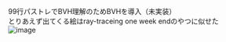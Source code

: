 99行パストレでBVH理解のためBVHを導入（未実装）  
とりあえず出てくる絵はray-traceing one week endのやつに似せた  
![image](https://github.com/garbagememo/smallpt-bvh/test.jpg)
